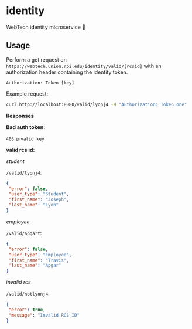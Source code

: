 # identity
WebTech identity microservice 🚐

## Usage

Perform a get request on `https://webtech.union.rpi.edu/identity/valid/[rcsid]` with an authorization header containing the identity token.

```
Authorization: Token [key]
```

Example request: 

```bash
curl http://localhost:8080/valid/lyonj4 -H "Authorization: Token one"
```

**Responses**

**Bad auth token:** 

`403` `invalid key`

**valid rcs id:**

*student*

`/valid/lyonj4`: 

```json
{
 "error": false,
 "user_type": "Student",
 "first_name": "Joseph",
 "last_name": "Lyon"
}
```

*employee*

`/valid/apgart`: 

```json
{
 "error": false,
 "user_type": "Employee",
 "first_name": "Travis",
 "last_name": "Apgar"
}
```

*invalid rcs*

`/valid/notlyonj4`: 

```json
{
 "error": true,
 "message": "Invalid RCS ID"
}
```

